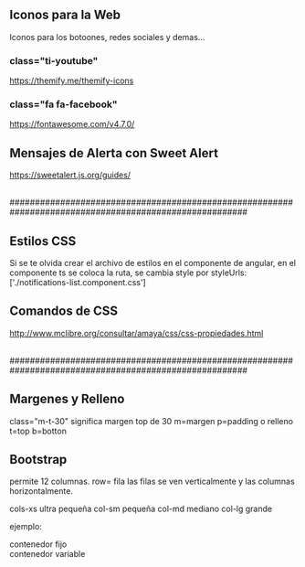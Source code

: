 ## Iconos para la Web
Iconos para los botoones, redes sociales y demas...

### class="ti-youtube"
https://themify.me/themify-icons

###  class="fa fa-facebook"
https://fontawesome.com/v4.7.0/

## Mensajes de Alerta con Sweet Alert
https://sweetalert.js.org/guides/

</br>
#######################################################################################################
</br>

## Estilos CSS

Si se te olvida crear el archivo de estilos en el componente de angular, en el componente ts se coloca la ruta, se cambia style por styleUrls: ['./notifications-list.component.css']

## Comandos de CSS
http://www.mclibre.org/consultar/amaya/css/css-propiedades.html


</br>
#######################################################################################################
</br>

## Margenes y Relleno
 class="m-t-30"   significa margen top de 30
 m=margen
 p=padding o relleno
 t=top
 b=botton

## Bootstrap
permite 12 columnas. row= fila
las filas se ven verticalmente y las columnas horizontalmente.

<div class="row">

cols-xs   ultra pequeña
col-sm    pequeña
col-md    mediano
col-lg    grande

ejemplo: <div class="col-lg-3">

<div class="container">          contenedor fijo
<div class="container-fluid">    contenedor variable


